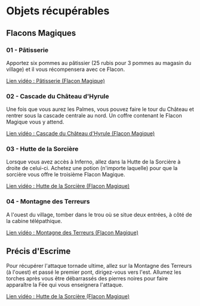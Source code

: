 # Objets récupérables

## Flacons Magiques

### 01 - Pâtisserie

Apportez six pommes au pâtissier (25 rubis pour 3 pommes au magasin du village) et il vous récompensera avec ce Flacon.

[Lien vidéo : Pâtisserie (Flacon Magique)](http://www.youtube.com/watch?v=FanqKKhfilk#t=660s)

### 02 - Cascade du Château d'Hyrule

Une fois que vous aurez les Palmes, vous pouvez faire le tour du Château et rentrer sous la cascade centrale au nord. Un coffre contenant le Flacon Magique vous y attend.

[Lien vidéo : Cascade du Château d'Hyrule (Flacon Magique)](http://www.youtube.com/watch?v=x84d8Lh24Mg#t=333s)

### 03 - Hutte de la Sorcière

Lorsque vous avez accès à Inferno, allez dans la Hutte de la Sorcière à droite de celui-ci. Achetez une potion (n'importe laquelle) pour que la sorcière vous offre le troisième Flacon Magique.

[Lien vidéo : Hutte de la Sorcière (Flacon Magique)](http://www.youtube.com/watch?v=jbUnejEjXrs#t=730s)

### 04 - Montagne des Terreurs

A l'ouest du village, tomber dans le trou où se situe deux entrées, à côté de la cabine télépathique.

[Lien vidéo : Montagne des Terreurs (Flacon Magique)](http://www.youtube.com/watch?feature=player_detailpage&v=yMUZTDv7_Vs#t=940s)

## Précis d'Escrime

Pour récupérer l'attaque tornade ultime, allez sur la Montagne des Terreurs (à l'ouest) et passé le premier pont, dirigez-vous vers l'est. Allumez les torches après vous être débarrassés des pierres noires pour faire apparaître la Fée qui vous enseignera l'attaque.

[Lien vidéo : Hutte de la Sorcière (Flacon Magique)](http://www.youtube.com/watch?v=0mQrcTSgTt8#t=80s)
